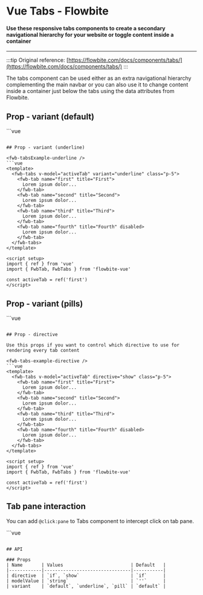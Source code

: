 <script setup>
import FwbTabsExample from './tabs/examples/FwbTabsExample.vue'
import FwbTabsExampleInteraction from './tabs/examples/FwbTabsExampleInteraction.vue'
import FwbTabsExampleDirective from './tabs/examples/FwbTabsExampleDirective.vue'
import FwbTabsExamplePills from './tabs/examples/FwbTabsExamplePills.vue'
import FwbTabsExampleUnderline from './tabs/examples/FwbTabsExampleUnderline.vue'
</script>

# Vue Tabs - Flowbite

#### Use these responsive tabs components to create a secondary navigational hierarchy for your website or toggle content inside a container

---

:::tip
Original reference: [https://flowbite.com/docs/components/tabs/](https://flowbite.com/docs/components/tabs/)
:::

The tabs component can be used either as an extra navigational hierarchy complementing the main navbar or you can also use it to change content inside a container just below the tabs using the data attributes from Flowbite.

## Prop - variant (default)

<fwb-tabs-example />
```vue
<template>
  <fwb-tabs v-model="activeTab" class="p-5">
    <fwb-tab name="first" title="First">
      Lorem ipsum dolor...
    </fwb-tab>
    <fwb-tab name="second" title="Second">
      Lorem ipsum dolor...
    </fwb-tab>
    <fwb-tab name="third" title="Third">
      Lorem ipsum dolor...
    </fwb-tab>
    <fwb-tab name="fourth" title="Fourth" disabled>
      Lorem ipsum dolor...
    </fwb-tab>
  </fwb-tabs>
</template>

<script setup>
import { ref } from 'vue'
import { FwbTab, FwbTabs } from 'flowbite-vue'

const activeTab = ref('first')
</script>
```

## Prop - variant (underline)

<fwb-tabsExample-underline />
```vue
<template>
  <fwb-tabs v-model="activeTab" variant="underline" class="p-5">
    <fwb-tab name="first" title="First">
      Lorem ipsum dolor...
    </fwb-tab>
    <fwb-tab name="second" title="Second">
      Lorem ipsum dolor...
    </fwb-tab>
    <fwb-tab name="third" title="Third">
      Lorem ipsum dolor...
    </fwb-tab>
    <fwb-tab name="fourth" title="Fourth" disabled>
      Lorem ipsum dolor...
    </fwb-tab>
  </fwb-tabs>
</template>

<script setup>
import { ref } from 'vue'
import { FwbTab, FwbTabs } from 'flowbite-vue'

const activeTab = ref('first')
</script>
```

## Prop - variant (pills)

<fwb-tabs-example-pills />
```vue
<template>
  <fwb-tabs v-model="activeTab" variant="pills" class="p-5">
    <fwb-tab name="first" title="First" >
      Lorem ipsum dolor...
    </fwb-tab>
    <fwb-tab name="second" title="Second">
      Lorem ipsum dolor...
    </fwb-tab>
    <fwb-tab name="third" title="Third">
      Lorem ipsum dolor...
    </fwb-tab>
    <fwb-tab name="fourth" title="Fourth" disabled>
      Lorem ipsum dolor...
    </fwb-tab>
  </fwb-tabs>
 </div>
</template>

<script setup>
import { ref } from 'vue'
import { FwbTab, FwbTabs } from 'flowbite-vue'

const activeTab = ref('first')
</script>
```

## Prop - directive

Use this props if you want to control which directive to use for rendering every tab content

<fwb-tabs-example-directive />
```vue
<template>
  <fwb-tabs v-model="activeTab" directive="show" class="p-5">
    <fwb-tab name="first" title="First">
      Lorem ipsum dolor...
    </fwb-tab>
    <fwb-tab name="second" title="Second">
      Lorem ipsum dolor...
    </fwb-tab>
    <fwb-tab name="third" title="Third">
      Lorem ipsum dolor...
    </fwb-tab>
    <fwb-tab name="fourth" title="Fourth" disabled>
      Lorem ipsum dolor...
    </fwb-tab>
  </fwb-tabs>
</template>

<script setup>
import { ref } from 'vue'
import { FwbTab, FwbTabs } from 'flowbite-vue'

const activeTab = ref('first')
</script>
```

## Tab pane interaction

You can add `@click:pane` to Tabs component to intercept click on tab pane.

<fwb-tabs-example-interaction />
```vue
<template>
  <fwb-tabs @click:pane="handlePaneClick" v-model="activeTab" class="p-5">
    <fwb-tab name="first" title="First">
      Lorem ipsum dolor...
    </fwb-tab>
    <fwb-tab name="second" title="Second">
      Lorem ipsum dolor...
    </fwb-tab>
    <fwb-tab name="third" title="Third">
      Lorem ipsum dolor...
    </fwb-tab>
    <fwb-tab name="fourth" title="Fourth" disabled>
      Lorem ipsum dolor...
    </fwb-tab>
  </fwb-tabs>
</template>

<script setup>
import { ref } from 'vue'
import { FwbTab, FwbTabs } from 'flowbite-vue'

const activeTab = ref('first')

const handlePaneClick = () => { console.log('Click!') }
</script>
```

## API

### Props
| Name       | Values                         | Default   |
|------------|--------------------------------|-----------|
| directive  | `if`, `show`                   | `if`      |
| modelValue | `string`                       | `''`      |
| variant    | `default`, `underline`, `pill` | `default` |
